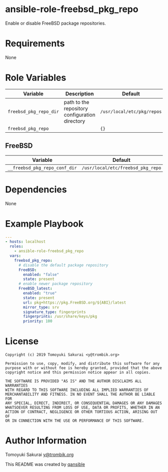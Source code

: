 # ansible-role-freebsd_pkg_repo

Enable or disable FreeBSD package repositories.

# Requirements

None

# Role Variables

| Variable | Description | Default |
|----------|-------------|---------|
| `freebsd_pkg_repo_dir` | path to the repository configuration directory | `/usr/local/etc/pkg/repos` |
| `freebsd_pkg_repo` | | `{}` |


## FreeBSD

| Variable | Default |
|----------|---------|
| `__freebsd_pkg_repo_conf_dir` | `/usr/local/etc/freebsd_pkg_repo` |

# Dependencies

None

# Example Playbook

```yaml
---
- hosts: localhost
  roles:
    - ansible-role-freebsd_pkg_repo
  vars:
    freebsd_pkg_repo:
      # disable the default package repository
      FreeBSD:
        enabled: "false"
        state: present
      # enable newer package repository
      FreeBSD_latest:
        enabled: "true"
        state: present
        url: pkg+https://pkg.FreeBSD.org/${ABI}/latest
        mirror_type: srv
        signature_type: fingerprints
        fingerprints: /usr/share/keys/pkg
        priority: 100
```

# License

```
Copyright (c) 2019 Tomoyuki Sakurai <y@trombik.org>

Permission to use, copy, modify, and distribute this software for any
purpose with or without fee is hereby granted, provided that the above
copyright notice and this permission notice appear in all copies.

THE SOFTWARE IS PROVIDED "AS IS" AND THE AUTHOR DISCLAIMS ALL WARRANTIES
WITH REGARD TO THIS SOFTWARE INCLUDING ALL IMPLIED WARRANTIES OF
MERCHANTABILITY AND FITNESS. IN NO EVENT SHALL THE AUTHOR BE LIABLE FOR
ANY SPECIAL, DIRECT, INDIRECT, OR CONSEQUENTIAL DAMAGES OR ANY DAMAGES
WHATSOEVER RESULTING FROM LOSS OF USE, DATA OR PROFITS, WHETHER IN AN
ACTION OF CONTRACT, NEGLIGENCE OR OTHER TORTIOUS ACTION, ARISING OUT OF
OR IN CONNECTION WITH THE USE OR PERFORMANCE OF THIS SOFTWARE.
```

# Author Information

Tomoyuki Sakurai <y@trombik.org>

This README was created by [qansible](https://github.com/trombik/qansible)
